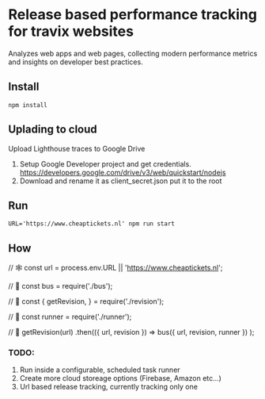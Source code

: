# Release based performance tracking for travix websites
Analyzes web apps and web pages, collecting modern performance metrics and insights on developer best practices.

## Install
`npm install`

## Uplading to cloud
Upload Lighthouse traces to Google Drive

1. Setup Google Developer project and get credentials. https://developers.google.com/drive/v3/web/quickstart/nodejs
2. Download and rename it as client_secret.json put it to the root

## Run
`URL='https://www.cheaptickets.nl' npm run start`

## How
// 🕸
const url = process.env.URL || 'https://www.cheaptickets.nl';

// 🚌
const bus = require('./bus');

// 🔢
const {
  getRevision,
} = require('./revision');

// 🏃
const runner = require('./runner');

// 🚀
getRevision(url)
  .then(({
      url,
      revision
    }) =>
    bus({
      url,
      revision,
      runner
    })
  );
  
### TODO:
1. Run inside a configurable, scheduled task runner
2. Create more cloud storeage options (Firebase, Amazon etc...)
3. Url based release tracking, currently tracking only one
